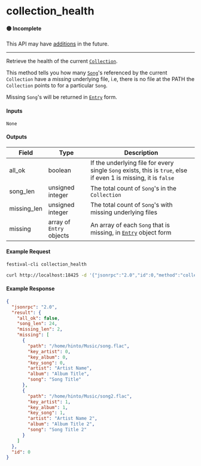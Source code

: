 # collection_health

#### 🟡 Incomplete
This API may have [additions](/api-stability/marker.md) in the future.

---

Retrieve the health of the current [`Collection`](/common-objects/collection.md).

This method tells you how many [`Song`](/common-objects/song.md)'s referenced by the current `Collection` have a _missing_ underlying file, i.e, there is no file at the PATH the `Collection` points to for a particular `Song`.

Missing `Song`'s will be returned in [`Entry`](/common-objects/entry.md) form.

#### Inputs
`None`

#### Outputs

| Field       | Type                     | Description |
|-------------|--------------------------|-------------|
| all_ok      | boolean                  | If the underlying file for every single `Song` exists, this is `true`, else if even 1 is missing, it is `false`
| song_len    | unsigned integer         | The total count of `Song`'s in the `Collection`
| missing_len | unsigned integer         | The total count of `Song`'s with missing underlying files
| missing     | array of `Entry` objects | An array of each `Song` that is missing, in [`Entry`](common-objects/entry.md) object form

#### Example Request
```bash
festival-cli collection_health
```
```bash
curl http://localhost:18425 -d '{"jsonrpc":"2.0","id":0,"method":"collection_health"}'
```

#### Example Response
```json
{
  "jsonrpc": "2.0",
  "result": {
    "all_ok": false,
    "song_len": 24,
    "missing_len": 2,
    "missing": [
      {
        "path": "/home/hinto/Music/song.flac",
        "key_artist": 0,
        "key_album": 0,
        "key_song": 0,
        "artist": "Artist Name",
        "album": "Album Title",
        "song": "Song Title"
      },
      {
        "path": "/home/hinto/Music/song2.flac",
        "key_artist": 1,
        "key_album": 1,
        "key_song": 1,
        "artist": "Artist Name 2",
        "album": "Album Title 2",
        "song": "Song Title 2"
      }
    ]
  },
  "id": 0
}
```
